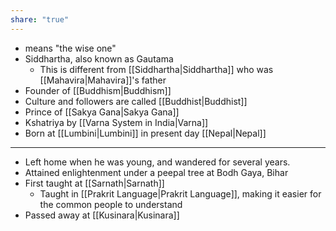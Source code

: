 ```yaml
---
share: "true"
---
```


- means "the wise one"
- Siddhartha, also known as Gautama
	- This is different from [[Siddhartha|Siddhartha]] who was [[Mahavira|Mahavira]]'s father
- Founder of [[Buddhism|Buddhism]]
- Culture and followers are called [[Buddhist|Buddhist]]
- Prince of [[Sakya Gana|Sakya Gana]]
- Kshatriya by [[Varna System in India|Varna]] 
- Born at [[Lumbini|Lumbini]] in present day [[Nepal|Nepal]] 

---

- Left home when he was young, and wandered for several years. 
- Attained enlightenment under a peepal tree at Bodh Gaya, Bihar
- First taught at [[Sarnath|Sarnath]] 
	- Taught in [[Prakrit Language|Prakrit Language]], making it easier for the common people to understand
- Passed away at [[Kusinara|Kusinara]]

